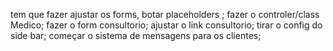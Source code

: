 tem que fazer ajustar os forms, botar placeholders ;
fazer o controler/class Medico;
fazer o form consultorio;
ajustar o link consultorio;
tirar o config do side bar;
começar o sistema de mensagens para os clientes;
